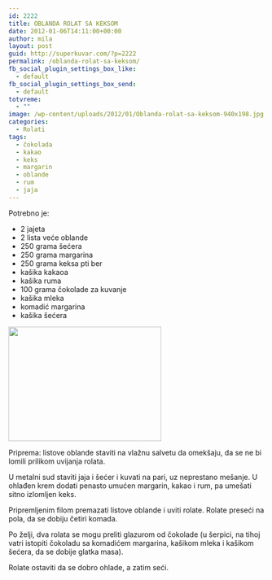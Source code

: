 ```yaml
---
id: 2222
title: OBLANDA ROLAT SA KEKSOM
date: 2012-01-06T14:11:00+00:00
author: mila
layout: post
guid: http://superkuvar.com/?p=2222
permalink: /oblanda-rolat-sa-keksom/
fb_social_plugin_settings_box_like:
  - default
fb_social_plugin_settings_box_send:
  - default
totvreme:
  - ""
image: /wp-content/uploads/2012/01/Oblanda-rolat-sa-keksom-940x198.jpg
categories:
  - Rolati
tags:
  - čokolada
  - kakao
  - keks
  - margarin
  - oblande
  - rum
  - jaja
---
```

Potrebno je:

  * 2 jajeta
  * 2 lista veće oblande
  * 250 grama šećera
  * 250 grama margarina
  * 250 grama keksa pti ber
  * kašika kakaoa
  * kašika ruma
  * 100 grama čokolade za kuvanje
  * kašika mleka
  * komadić margarina
  * kašika šećera

<img class="alignnone size-medium wp-image-4584" title="Oblanda rolat sa keksom" src="//superkuvar.com/wp-content/uploads/2012/01/Oblanda-rolat-sa-keksom-300x225.jpg" alt="" width="300" height="225" /> 

Priprema: listove oblande staviti na vlažnu salvetu da omekšaju, da se ne bi lomili prilikom uvijanja rolata.

U metalni sud staviti jaja i šećer i kuvati na pari, uz neprestano mešanje. U ohlađen krem dodati penasto umućen margarin, kakao i rum, pa umešati sitno izlomljen keks.

Pripremljenim filom premazati listove oblande i uviti rolate. Rolate preseći na pola, da se dobiju četiri komada.

Po želji, dva rolata se mogu preliti glazurom od čokolade (u šerpici, na tihoj vatri istopiti čokoladu sa komadićem margarina, kašikom mleka i kašikom šećera, da se dobije glatka masa).

Rolate ostaviti da se dobro ohlade, a zatim seći.